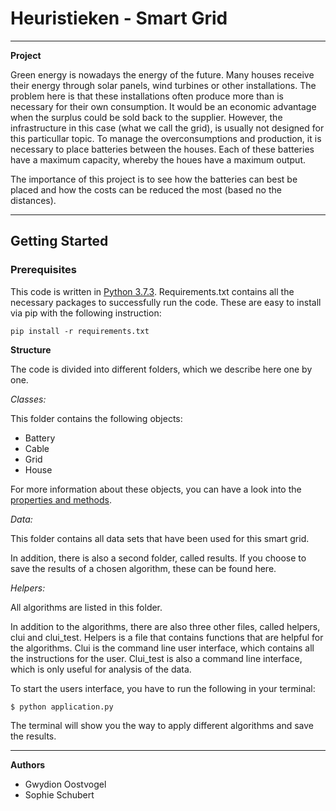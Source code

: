 # Heuristieken - Smart Grid
---
**Project**

Green energy is nowadays the energy of the future. Many houses receive their energy through solar panels, wind turbines or other installations. The problem here is that these installations often produce more than is necessary for their own consumption. It would be an economic advantage when the surplus could be sold back to the supplier. However, the infrastructure in this case (what we call the grid), is usually not designed for this particullar topic. To manage the overconsumptions and production, it is necessary to place batteries between the houses. Each of these batteries have a maximum capacity, whereby the houes have a maximum output.

The importance of this project is to see how the batteries can best be placed and how the costs can be reduced the most (based no the distances).

---

**Getting Started**
---
### Prerequisites

This code is written in [Python 3.7.3](https://www.python.org/downloads/). Requirements.txt contains all the necessary packages to successfully run the code. These are easy to install via pip with the following instruction:

````
pip install -r requirements.txt
````
**Structure**

The code is divided into different folders, which we describe here one by one.

*Classes:*


This folder contains the following objects:
- Battery
- Cable
- Grid
- House

For more information about these objects, you can have a look into the [properties and methods](https://github.com/Gwyd10n/Smart_grid/blob/master/classes/README.md).

*Data:*

This folder contains all data sets that have been used for this smart grid.

In addition, there is also a second folder, called results. If you choose to save the results of a chosen algorithm, these can be found here.

*Helpers:*

All algorithms are listed in this folder.

In addition to the algorithms, there are also three other files, called helpers, clui and clui_test. Helpers is a file that contains functions that are helpful for the algorithms. Clui is the command line user interface, which contains all the instructions for the user. Clui_test is also a command line interface, which is only useful for analysis of the data.

To start the users interface, you have to run the following in your terminal:

```
$ python application.py
```
The terminal will show you the way to apply different algorithms and save the results.
****


**Authors**

- Gwydion Oostvogel
- Sophie Schubert
